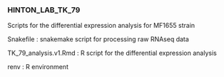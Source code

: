 ### HINTON_LAB_TK_79

Scripts for the differential expression analysis for MF1655 strain

Snakefile : snakemake script for processing raw RNAseq data 

TK_79_analysis.v1.Rmd : R script for the differential expression analysis

renv : R environment
